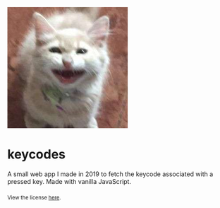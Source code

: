 ![](cat.jpg)

# keycodes

A small web app I made in 2019 to fetch the keycode associated with a pressed key. Made with vanilla JavaScript.

<sub>View the license <a href="license.md">here</a>.</sub>
